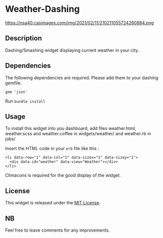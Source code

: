# Weather-Dashing

https://nsa40.casimages.com/img/2021/02/11/210211055724260884.png

## Description
Dashing/Smashing widget displaying current weather in your city.

## Dependencies
The following dependencies are required. Please add them to your dashing gemfile.
```
gem 'json'
```
Run `bundle install`

## Usage

To install this widget into you dashboard, add files weather.html, weather.scss and weather.coffee in widgets/weather/ and weather.rb in jobs/

Insert the HTML code in your `erb` file like this :
```
<li data-row="1" data-col="1" data-sizex="1" data-sizey="1">
  <div data-id="weather" data-view="Weather"></div>
</li>
```

Climacons is required for the good display of the widget.

## License

This widget is released under the [MIT License](http://www.opensource.org/licenses/MIT).

## NB

Feel free to leave comments for any improvements.
